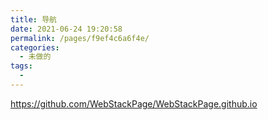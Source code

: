 ```yaml
---
title: 导航
date: 2021-06-24 19:20:58
permalink: /pages/f9ef4c6a6f4e/
categories:
  - 未做的
tags:
  -
---
```


<https://github.com/WebStackPage/WebStackPage.github.io>
